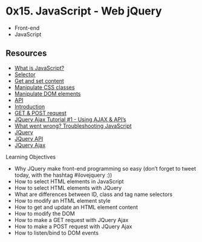 #  0x15. JavaScript - Web jQuery
* Front-end
* JavaScript

## Resources

* [What is JavaScript?](https://developer.mozilla.org/en-US/docs/Learn/JavaScript/First_steps/What_is_JavaScript 'Title')
* [Selector](https://jquery-tutorial.net/selectors/using-elements-ids-and-classes/ 'Title')
* [Get and set content](https://jquery-tutorial.net/dom-manipulation/getting-and-setting-content/ 'Title')
* [Manipulate CSS classes](https://jquery-tutorial.net/dom-manipulation/getting-and-setting-css-classes/ 'Title')
* [Manipulate DOM elements](https://jquery-tutorial.net/dom-manipulation/the-append-and-prepend-methods/ 'Title')
* [API](https://oscarotero.com/jquery/ 'Title')
* [Introduction](https://jquery-tutorial.net/ajax/introduction/ 'Title')
* [GET & POST request](https://jquery-tutorial.net/ajax/the-get-and-post-methods/ 'Title')
* [JQuery Ajax Tutorial #1 - Using AJAX & API’s](https://www.youtube.com/watch?v=fEYx8dQr_cQ 'Title')
* [What went wrong? Troubleshooting JavaScript](https://developer.mozilla.org/en-US/docs/Learn/JavaScript/First_steps/What_went_wrong 'Title')
* [JQuery](https://jquery.com/ 'Title')
* [JQuery API](https://api.jquery.com/ 'Title')
* [JQuery Ajax](https://learn.jquery.com/ajax/ 'Title')

Learning Objectives

*    Why JQuery make front-end programming so easy (don’t forget to tweet today, with the hashtag #ilovejquery :))
*    How to select HTML elements in JavaScript
*    How to select HTML elements with JQuery
*    What are differences between ID, class and tag name selectors
*    How to modify an HTML element style
*    How to get and update an HTML element content
*    How to modify the DOM
*    How to make a GET request with JQuery Ajax
*    How to make a POST request with JQuery Ajax
*    How to listen/bind to DOM events

